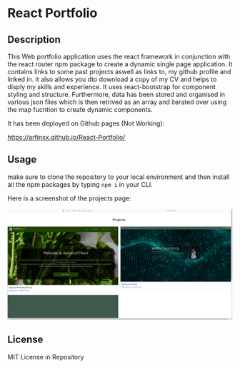 # React Portfolio

## Description

This Web portfolio application uses the react framework in conjunction with the react router npm package to create a dynamic single page application. It contains links to some past projects aswell as links to, my github profile and linked in. it also allows you dto download a copy of my CV and helps to disply my skills and experience. It uses react-bootstrap for component styling and structure. Furthermore, data has been stored and organised in various json files which is then retrived as an array and iterated over using the map fucntion to create dynamic components. 

It has been deployed on Github pages (Not Working):

https://arfinxx.github.io/React-Portfolio/


## Usage 

make sure to clone the repository to your local environment and then install all the npm packages by typing `npm i` in your CLI.

Here is a screenshot of the projects page:

![Projects page screenshot](src/assets/Screenshot%202024-03-06%20001205.png)


## License

MIT License in Repository
